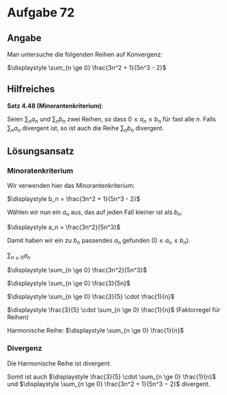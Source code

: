 # Aufgabe 72
## Angabe

Man untersuche die folgenden Reihen auf Konvergenz: 

$\displaystyle \sum_{n \ge 0} \frac{3n^2 + 1}{5n^3 - 2}$


## Hilfreiches

**Satz 4.48 (Minorantenkriterium)**:

Seien $\sum_n a_n$ und $\sum_n b_n$ zwei Reihen, so dass $0 \le a_n \le b_n$ für fast alle $n$. Falls $\sum_n a_n$ divergent ist, so ist auch die Reihe $\sum_n b_n$ divergent.

## Lösungsansatz

### Minoratenkriterium

Wir verwenden hier das Minorantenkriterium:

$\displaystyle b_n = \frac{3n^2 + 1}{5n^3 - 2}$

Wählen wir nun ein $a_n$ aus, das auf jeden Fall kleiner ist als $b_n$.

$\displaystyle a_n = \frac{3n^2}{5n^3}$

Damit haben wir ein zu $b_n$ passendes $a_n$ gefunden $(0 \le a_n \le b_n)$.

$\displaystyle \sum_{n \ge 0} a_n$

$\displaystyle \sum_{n \ge 0} \frac{3n^2}{5n^3}$

$\displaystyle \sum_{n \ge 0} \frac{3}{5n}$

$\displaystyle \sum_{n \ge 0} \frac{3}{5} \cdot \frac{1}{n}$

$\displaystyle \frac{3}{5} \cdot \sum_{n \ge 0} \frac{1}{n}$ (Faktorregel für Reihen)

Harmonische Reihe: $\displaystyle \sum_{n \ge 0} \frac{1}{n}$

### Divergenz

Die Harmonische Reihe ist divergent.

Somit ist auch $\displaystyle \frac{3}{5} \cdot \sum_{n \ge 0} \frac{1}{n}$ und $\displaystyle \sum_{n \ge 0} \frac{3n^2 + 1}{5n^3 − 2}$ divergent.


